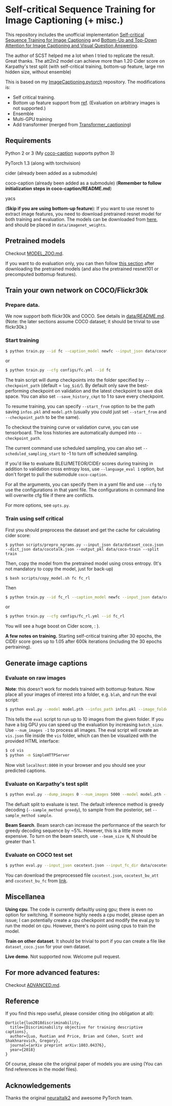 # Self-critical Sequence Training for Image Captioning (+ misc.)

This repository includes the unofficial implementation [Self-critical Sequence Training for Image Captioning](https://arxiv.org/abs/1612.00563) and [Bottom-Up and Top-Down Attention for Image Captioning and Visual Question Answering](https://arxiv.org/abs/1707.07998).

The author of SCST helped me a lot when I tried to replicate the result. Great thanks. The att2in2 model can achieve more than 1.20 Cider score on Karpathy's test split (with self-critical training, bottom-up feature, large rnn hidden size, without ensemble)

This is based on my [ImageCaptioning.pytorch](https://github.com/ruotianluo/ImageCaptioning.pytorch) repository. The modifications is:
- Self critical training.
- Bottom up feature support from [ref](https://arxiv.org/abs/1707.07998). (Evaluation on arbitrary images is not supported.)
- Ensemble
- Multi-GPU training
- Add transformer (merged from [Transformer_captioning](https://github.com/ruotianluo/Transformer_Captioning))

## Requirements
Python 2 or 3 (My [coco-caption](https://github.com/ruotianluo/coco-caption) supports python 3)

PyTorch 1.3 (along with torchvision)

cider (already been added as a submodule)

coco-caption (already been added as a submodule) (**Remember to follow initialization steps in coco-caption/README.md**)

yacs

(**Skip if you are using bottom-up feature**): If you want to use resnet to extract image features, you need to download pretrained resnet model for both training and evaluation. The models can be downloaded from [here](https://drive.google.com/open?id=0B7fNdx_jAqhtbVYzOURMdDNHSGM), and should be placed in `data/imagenet_weights`.

## Pretrained models

Checkout [MODEL_ZOO.md](MODEL_ZOO.md).

If you want to do evaluation only, you can then follow [this section](#generate-image-captions) after downloading the pretrained models (and also the pretrained resnet101 or precomputed bottomup features).

## Train your own network on COCO/Flickr30k

### Prepare data.

We now support both flickr30k and COCO. See details in [data/README.md](data/README.md). (Note: the later sections assume COCO dataset; it should be trivial to use flickr30k.)

### Start training

```bash
$ python train.py --id fc --caption_model newfc --input_json data/cocotalk.json --input_fc_dir data/cocotalk_fc --input_att_dir data/cocotalk_att --input_label_h5 data/cocotalk_label.h5 --batch_size 10 --learning_rate 5e-4 --learning_rate_decay_start 0 --scheduled_sampling_start 0 --checkpoint_path log_fc --save_checkpoint_every 6000 --val_images_use 5000 --max_epochs 30
```

or 

```bash
$ python train.py --cfg configs/fc.yml --id fc
```

The train script will dump checkpoints into the folder specified by `--checkpoint_path` (default = `log_$id/`). By default only save the best-performing checkpoint on validation and the latest checkpoint to save disk space. You can also set `--save_history_ckpt` to 1 to save every checkpoint.

To resume training, you can specify `--start_from` option to be the path saving `infos.pkl` and `model.pth` (usually you could just set `--start_from` and `--checkpoint_path` to be the same).

To checkout the training curve or validation curve, you can use tensorboard. The loss histories are automatically dumped into `--checkpoint_path`.

The current command use scheduled sampling, you can also set `--scheduled_sampling_start` to -1 to turn off scheduled sampling.

If you'd like to evaluate BLEU/METEOR/CIDEr scores during training in addition to validation cross entropy loss, use `--language_eval 1` option, but don't forget to pull the submodule `coco-caption`.

For all the arguments, you can specify them in a yaml file and use `--cfg` to use the configurations in that yaml file. The configurations in command line will overwrite cfg file if there are conflicts.  

For more options, see `opts.py`. 

<!-- **A few notes on training.** To give you an idea, with the default settings one epoch of MS COCO images is about 11000 iterations. After 1 epoch of training results in validation loss ~2.5 and CIDEr score of ~0.68. By iteration 60,000 CIDEr climbs up to about ~0.84 (validation loss at about 2.4 (under scheduled sampling)). -->

### Train using self critical

First you should preprocess the dataset and get the cache for calculating cider score:
```
$ python scripts/prepro_ngrams.py --input_json data/dataset_coco.json --dict_json data/cocotalk.json --output_pkl data/coco-train --split train
```

Then, copy the model from the pretrained model using cross entropy. (It's not mandatory to copy the model, just for back-up)
```
$ bash scripts/copy_model.sh fc fc_rl
```

Then
```bash
$ python train.py --id fc_rl --caption_model newfc --input_json data/cocotalk.json --input_fc_dir data/cocotalk_fc --input_att_dir data/cocotalk_att --input_label_h5 data/cocotalk_label.h5 --batch_size 10 --learning_rate 5e-5 --start_from log_fc_rl --checkpoint_path log_fc_rl --save_checkpoint_every 6000 --language_eval 1 --val_images_use 5000 --self_critical_after 30 --cached_tokens coco-train-idxs --max_epoch 50
```

or 
```bash
$ python train.py --cfg configs/fc_rl.yml --id fc_rl
```


You will see a huge boost on Cider score, : ).

**A few notes on training.** Starting self-critical training after 30 epochs, the CIDEr score goes up to 1.05 after 600k iterations (including the 30 epochs pertraining).

## Generate image captions

### Evaluate on raw images

**Note**: this doesn't work for models trained with bottomup feature.
Now place all your images of interest into a folder, e.g. `blah`, and run
the eval script:

```bash
$ python eval.py --model model.pth --infos_path infos.pkl --image_folder blah --num_images 10
```

This tells the `eval` script to run up to 10 images from the given folder. If you have a big GPU you can speed up the evaluation by increasing `batch_size`. Use `--num_images -1` to process all images. The eval script will create an `vis.json` file inside the `vis` folder, which can then be visualized with the provided HTML interface:

```bash
$ cd vis
$ python -m SimpleHTTPServer
```

Now visit `localhost:8000` in your browser and you should see your predicted captions.

### Evaluate on Karpathy's test split

```bash
$ python eval.py --dump_images 0 --num_images 5000 --model model.pth --infos_path infos.pkl --language_eval 1 
```

The defualt split to evaluate is test. The default inference method is greedy decoding (`--sample_method greedy`), to sample from the posterior, set `--sample_method sample`.

**Beam Search**. Beam search can increase the performance of the search for greedy decoding sequence by ~5%. However, this is a little more expensive. To turn on the beam search, use `--beam_size N`, N should be greater than 1.

### Evaluate on COCO test set

```bash
$ python eval.py --input_json cocotest.json --input_fc_dir data/cocotest_bu_fc --input_att_dir data/cocotest_bu_att --input_label_h5 none --num_images -1 --model model.pth --infos_path infos.pkl --language_eval 0
```

You can download the preprocessed file `cocotest.json`, `cocotest_bu_att` and `cocotest_bu_fc` from [link](https://drive.google.com/open?id=1eCdz62FAVCGogOuNhy87Nmlo5_I0sH2J).

## Miscellanea
**Using cpu**. The code is currently defaultly using gpu; there is even no option for switching. If someone highly needs a cpu model, please open an issue; I can potentially create a cpu checkpoint and modify the eval.py to run the model on cpu. However, there's no point using cpus to train the model.

**Train on other dataset**. It should be trivial to port if you can create a file like `dataset_coco.json` for your own dataset.

**Live demo**. Not supported now. Welcome pull request.

## For more advanced features:

Checkout [ADVANCED.md](ADVANCED.md).

## Reference

If you find this repo useful, please consider citing (no obligation at all):

```
@article{luo2018discriminability,
  title={Discriminability objective for training descriptive captions},
  author={Luo, Ruotian and Price, Brian and Cohen, Scott and Shakhnarovich, Gregory},
  journal={arXiv preprint arXiv:1803.04376},
  year={2018}
}
```

Of course, please cite the original paper of models you are using (You can find references in the model files).

## Acknowledgements

Thanks the original [neuraltalk2](https://github.com/karpathy/neuraltalk2) and awesome PyTorch team.